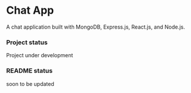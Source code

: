 # Chat App
A chat application built with MongoDB, Express.js, React.js, and Node.js.

### Project status
Project under development

### README status
soon to be updated
